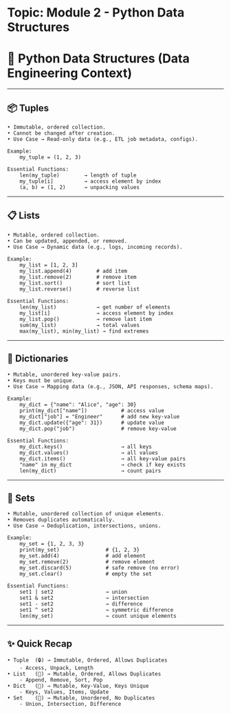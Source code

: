 # Topic: Module 2 - Python Data Structures

# 🐍 Python Data Structures (Data Engineering Context)

---

## 📦 Tuples

    • Immutable, ordered collection.  
    • Cannot be changed after creation.  
    • Use Case → Read-only data (e.g., ETL job metadata, configs).  

    Example:
        my_tuple = (1, 2, 3)

    Essential Functions:
        len(my_tuple)        → length of tuple
        my_tuple[i]          → access element by index
        (a, b) = (1, 2)      → unpacking values

---

## 📋 Lists

    • Mutable, ordered collection.  
    • Can be updated, appended, or removed.  
    • Use Case → Dynamic data (e.g., logs, incoming records).  

    Example:
        my_list = [1, 2, 3]
        my_list.append(4)        # add item
        my_list.remove(2)        # remove item
        my_list.sort()           # sort list
        my_list.reverse()        # reverse list

    Essential Functions:
        len(my_list)             → get number of elements
        my_list[i]               → access element by index
        my_list.pop()            → remove last item
        sum(my_list)             → total values
        max(my_list), min(my_list) → find extremes

---

## 📖 Dictionaries

    • Mutable, unordered key-value pairs.  
    • Keys must be unique.  
    • Use Case → Mapping data (e.g., JSON, API responses, schema maps).  

    Example:
        my_dict = {"name": "Alice", "age": 30}
        print(my_dict["name"])           # access value
        my_dict["job"] = "Engineer"      # add new key-value
        my_dict.update({"age": 31})      # update value
        my_dict.pop("job")               # remove key-value

    Essential Functions:
        my_dict.keys()                   → all keys
        my_dict.values()                 → all values
        my_dict.items()                  → all key-value pairs
        "name" in my_dict                → check if key exists
        len(my_dict)                     → count pairs

---

## 🧩 Sets

    • Mutable, unordered collection of unique elements.  
    • Removes duplicates automatically.  
    • Use Case → Deduplication, intersections, unions.  

    Example:
        my_set = {1, 2, 3, 3}
        print(my_set)               # {1, 2, 3}
        my_set.add(4)               # add element
        my_set.remove(2)            # remove element
        my_set.discard(5)           # safe remove (no error)
        my_set.clear()              # empty the set

    Essential Functions:
        set1 | set2                 → union
        set1 & set2                 → intersection
        set1 - set2                 → difference
        set1 ^ set2                 → symmetric difference
        len(my_set)                 → count unique elements

---

## ✨ Quick Recap

    • Tuple  (🔒) → Immutable, Ordered, Allows Duplicates  
        - Access, Unpack, Length  
    • List   (📝) → Mutable, Ordered, Allows Duplicates  
        - Append, Remove, Sort, Pop  
    • Dict   (🔑) → Mutable, Key-Value, Keys Unique  
        - Keys, Values, Items, Update  
    • Set    (🚫) → Mutable, Unordered, No Duplicates  
        - Union, Intersection, Difference  

